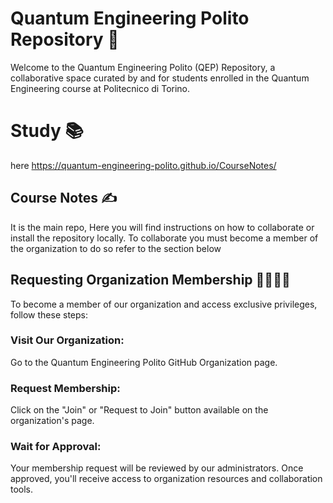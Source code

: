# Quantum Engineering Polito Repository 🪩
Welcome to the Quantum Engineering Polito (QEP) Repository, a collaborative space curated by and for students enrolled in the Quantum Engineering course at Politecnico di Torino.

# Study 📚
here https://quantum-engineering-polito.github.io/CourseNotes/

## Course Notes ✍️
It is the main repo, Here you will find instructions on how to collaborate or install the repository locally. To collaborate you must become a member of the organization to do so refer to the section below

## Requesting Organization Membership 👨‍👩‍👧‍👦
To become a member of our organization and access exclusive privileges, follow these steps:

### Visit Our Organization:
Go to the Quantum Engineering Polito GitHub Organization page.

### Request Membership:
Click on the "Join" or "Request to Join" button available on the organization's page.

### Wait for Approval:
Your membership request will be reviewed by our administrators. Once approved, you'll receive access to organization resources and collaboration tools.

